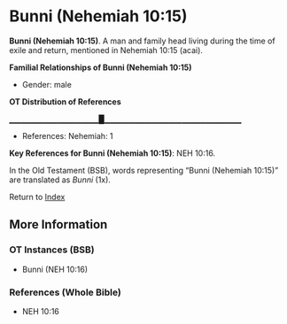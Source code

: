 # Bunni (Nehemiah 10:15)
**Bunni (Nehemiah 10:15)**. 
A man and family head living during the time of exile and return, mentioned in Nehemiah 10:15 (acai). 




**Familial Relationships of Bunni (Nehemiah 10:15)**


* Gender: male


**OT Distribution of References**

▁▁▁▁▁▁▁▁▁▁▁▁▁▁▁█▁▁▁▁▁▁▁▁▁▁▁▁▁▁▁▁▁▁▁▁▁▁▁
* References: Nehemiah: 1



**Key References for Bunni (Nehemiah 10:15)**: 
NEH 10:16. 


In the Old Testament (BSB), words representing “Bunni (Nehemiah 10:15)” are translated as 
*Bunni* (1x). 




Return to [Index](00-Index.md)

## More Information

### OT Instances (BSB)

* Bunni (NEH 10:16)



### References (Whole Bible)

* NEH 10:16



